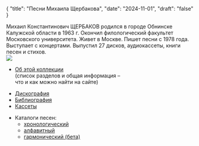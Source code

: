 {
    "title": "Песни Михаила Щербакова",
    "date": "2024-11-01",
    "draft": "false"
}


<div class="wrapper">
<div class="abstract">Михаил Константинович ЩЕРБАКОВ родился в&nbsp;городе Обнинске Калужской 
области в&nbsp;1963&nbsp;г. Окончил филологический факультет Московского университета. 
Живет в&nbsp;Москве. Пишет песни с&nbsp;1978 года. Выступает с&nbsp;концертами.
Выпустил 27&nbsp;дисков, аудиокассеты, книги песен и&nbsp;стихов.</div>
<div class="frontimage"><img src="Images/main20.jpg" /></div>
<div class="collections">
<ul>
<li><a href="about.html">Об этой коллекции</a><br />(список разделов и общая информация&nbsp;&ndash;<br />что и как можно найти на сайте)</li>
</ul>
<ul class="mob-link-block">
<li><a href="Disks/index.html">Дискография</a></li>
<li><a href="Books/index.html">Библиография</a></li>
<li><a href="Tapes/index.html">Кассеты</a></li>
</ul>
<ul><li>Каталоги песен:
<ul class="mob-link-block">
<li><a href="htmtexts/1981/index.html">хронологический</a></li>
<li><a href="alphabetic.html">алфавитный</a></li>
<li><a href="htmaccords/1981/index.html">гармонический (бета)</a></li>
</ul>
</li>
</ul>
</div>
</div>


